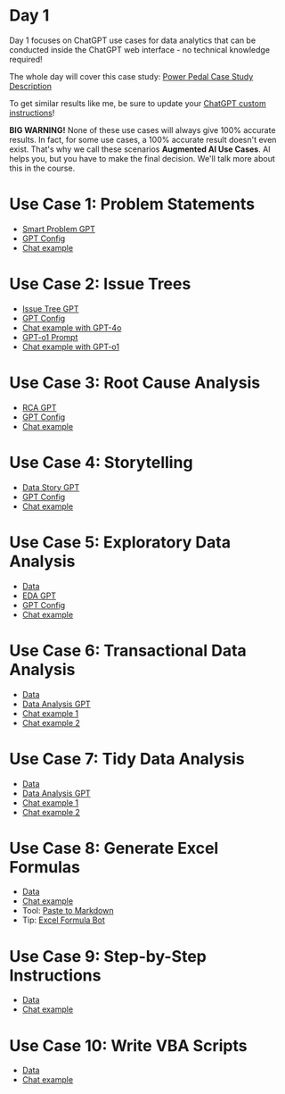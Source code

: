 # Day 1

Day 1 focuses on ChatGPT use cases for data analytics that can be conducted inside the ChatGPT web interface - no technical knowledge required!

The whole day will cover this case study: [Power Pedal Case Study Description](https://github.com/tobiaszwingmann/chatgpt-for-data-analytics/blob/main/Day%201/Case%20Study_%20Pedal%20Power%20Inc.pdf)

To get similar results like me, be sure to update your [ChatGPT custom instructions](https://github.com/tobiaszwingmann/chatgpt-for-data-analytics/blob/main/Day%201/custom_instructions.md)!

**BIG WARNING!** None of these use cases will always give 100% accurate results. In fact, for some use cases, a 100% accurate result doesn't even exist. That's why we call these scenarios **Augmented AI Use Cases**. AI helps you, but you have to make the final decision. We'll talk more about this in the course.

# Use Case 1: Problem Statements
- [Smart Problem GPT](https://chat.openai.com/g/g-tHZOlUaYD-smart-problem-gpt)
- [GPT Config](https://github.com/tobiaszwingmann/chatgpt-for-data-analytics/blob/main/Day%201/GPT%20Configs/smart-problem-gpt.md)
- [Chat example](https://chatgpt.com/share/f49d46e2-00b7-4f01-9b5f-c2ae2d306dce)

# Use Case 2: Issue Trees
- [Issue Tree GPT](https://chat.openai.com/g/g-qaKT45vrL-issue-tree-gpt)
- [GPT Config](https://github.com/tobiaszwingmann/chatgpt-for-data-analytics/blob/main/Day%201/GPT%20Configs/Issue-tree-gpt.md)
- [Chat example with GPT-4o](https://chatgpt.com/share/05f963d9-007b-427a-8433-32daedd590ef)
- [GPT-o1 Prompt](https://github.com/tobiaszwingmann/chatgpt-for-data-analytics/blob/main/Day%201/issue-tree-prompt-o1.txt)
- [Chat example with GPT-o1](https://chatgpt.com/share/6735d987-9730-800b-a512-63c3b891af65)

# Use Case 3: Root Cause Analysis
- [RCA GPT](https://chat.openai.com/g/g-3fPXHFQOm-rca-gpt)
- [GPT Config](https://github.com/tobiaszwingmann/chatgpt-for-data-analytics/blob/main/Day%201/GPT%20Configs/RCA-gpt.md)
- [Chat example](https://chat.openai.com/share/2e942b04-f8cf-49d3-9dff-cfe4682b540f)

# Use Case 4: Storytelling
- [Data Story GPT](https://chat.openai.com/g/g-tF6UvnShB-data-storytelling-gpt)
- [GPT Config](https://github.com/tobiaszwingmann/chatgpt-for-data-analytics/blob/main/Day%201/GPT%20Configs/data-storytelling-gpt.md)
- [Chat example](https://chat.openai.com/share/bfe36a5a-2486-4950-b3df-6df48e638451)

# Use Case 5: Exploratory Data Analysis
- [Data](https://github.com/tobiaszwingmann/chatgpt-for-data-analytics/blob/main/Day%201/Store-Reports.xlsx)
- [EDA GPT](https://chat.openai.com/g/g-Vq2Ro5JoV-eda-gpt)
- [GPT Config](https://github.com/tobiaszwingmann/chatgpt-for-data-analytics/blob/main/Day%201/GPT%20Configs/EDA-gpt.md)
- [Chat example](https://chat.openai.com/share/da773a1f-ef61-4b04-ac37-58b42fdba62b)

# Use Case 6: Transactional Data Analysis
- [Data](https://github.com/tobiaszwingmann/chatgpt-for-data-analytics/blob/main/Day%201/Ecommerce-Transactions.csv)
- [Data Analysis GPT](https://chat.openai.com/g/g-HMNcP6w7d-data-analysis)
- [Chat example 1](https://chatgpt.com/share/69d3031c-70ee-405d-984e-3cfee8ba1320)
- [Chat example 2](https://chatgpt.com/share/e/92cce9a2-c422-4473-b642-8b9b4db66f88)

# Use Case 7: Tidy Data Analysis
- [Data](https://github.com/tobiaszwingmann/chatgpt-for-data-analytics/blob/main/Day%201/Store-Reports.xlsx)
- [Data Analysis GPT](https://chat.openai.com/g/g-HMNcP6w7d-data-analysis)
- [Chat example 1](https://chatgpt.com/share/21bfe6ef-c9b4-4bef-aa01-65fbeac80f25)
- [Chat example 2](https://chatgpt.com/share/e/f2f250d5-0f37-40c0-bd45-27cb6f92737b)

# Use Case 8: Generate Excel Formulas
- [Data](https://github.com/tobiaszwingmann/chatgpt-for-data-analytics/blob/main/Day%201/Email-Report.xlsx)
- [Chat example](https://chat.openai.com/share/dcaf6395-3d46-4149-9aa4-f7cd02737c87)
- Tool: [Paste to Markdown](https://euangoddard.github.io/clipboard2markdown/)
- Tip: [Excel Formula Bot](https://formulabot.com)

# Use Case 9: Step-by-Step Instructions
- [Data](https://github.com/tobiaszwingmann/chatgpt-for-data-analytics/blob/main/Day%201/Managers_sales_report.xlsx)
- [Chat example](https://chat.openai.com/share/3236285b-37c5-4b41-87d1-6760dcf1bf89)

# Use Case 10: Write VBA Scripts
- [Data](https://github.com/tobiaszwingmann/chatgpt-for-data-analytics/blob/main/Day%201/Managers_sales_report.xlsx)
- [Chat example](https://chat.openai.com/share/85e0d622-6ded-494e-9767-9826cb919d6f)
